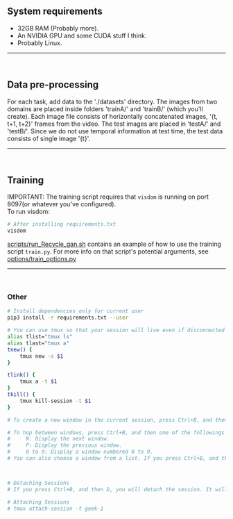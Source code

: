 ## System requirements 
- 32GB RAM (Probably more).
- An NVIDIA GPU and some CUDA stuff I think.
- Probably Linux.

<hr>
<br>

## Data pre-processing 
For each task, add data to the './datasets' directory. The images from two domains are placed inside  folders 'trainA/' and 'trainB/' (which you'll create). Each image file consists of horizontally concatenated images, '{t, t+1, t+2}' frames from the video. The test images are placed in 'testA/' and 'testB/'. Since we do not use temporal information at test time, the test data consists of single image '{t}'.

<hr>
<br>

## Training
IMPORTANT: The training script requires that ```visdom``` is running on port 8097(or whatever you've configured).
<br>
To run visdom:
``` bash
# After installing requirements.txt 
visdom
```

[scripts/run_Recycle_gan.sh](scripts/run_Recycle_gan.sh) contains an example of how to use the training script ```train.py```. For more info on that script's potential arguments, see [options/train_options.py](options/train_options.py)

<hr>
<br>

### Other 
``` bash
# Install dependencies only for current user
pip3 install -r requirements.txt --user

# You can use tmux so that your session will live even if disconnected (but not if you log out)
alias tlist="tmux ls"
alias tlast="tmux a"
tnew() {
    tmux new -s $1
}

tlink() {
    tmux a -t $1
}
tkill() {
    tmux kill-session -t $1
}

# To create a new window in the current session, press Ctrl+B, and then C. 

# To hop between windows, press Ctrl+B, and then one of the followings keys:
#     N: Display the next window.
#     P: Display the previous window.
#     0 to 9: Display a window numbered 0 to 9.
# You can also choose a window from a list. If you press Ctrl+B, and then W, a list of windows appears.



# Detaching Sessions
# If you press Ctrl+B, and then D, you will detach the session. It will continue to run in the background, but you won’t be able to see or interact with it.

# Attaching Sessions
# tmux attach-session -t geek-1
```
